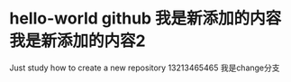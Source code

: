 # hello-world  github 我是新添加的内容我是新添加的内容2
Just study how to create a new repository
13213465465
我是change分支
